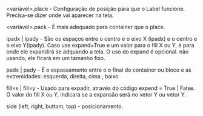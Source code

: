 

<variável>.place - Configuração de posição para que o Label funcione. Precisa-se dizer 
onde vai aparecer na tela.

<variável>.pack - É mais adequado para container que o place.

ipadx | ipady - São os espaços entre o centro e o eixo X (ipadx) e o centro e o eixo Y(ipady).
Caso use expand=True e um valor para o fill X ou Y, é para onde ele expandirá se adquando a tela.
O uso do expand é opcional. nâo usando, ele ficará em um tamanho fixo.

padx | pady - É o espassamento entre o o final do container ou bloco e as extremidades:
esquerda, direita, cima , baixo

fill=x | fill=y - Usado para expadir, através do código expend = True | False. O valor do fill
X ou Y, indicará se a expansão será no vetor Y ou vetor Y.

side (left, right, buttom, top) - posicionamento.